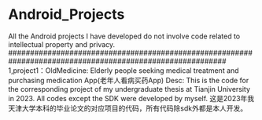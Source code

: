 # Android_Projects
All the Android projects I have developed do not involve code related to intellectual property and privacy.
##########################################################################################################
1,project1：OldMedicine: Elderly people seeking medical treatment and purchasing medication App(老年人看病买药App)
Desc:
This is the code for the corresponding project of my undergraduate thesis at Tianjin University in 2023. All codes except the SDK were developed by myself.
这是2023年我天津大学本科的毕业论文的对应项目的代码，所有代码除sdk外都是本人开发。


